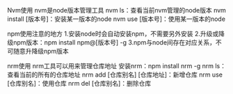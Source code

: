 Nvm使用
nvm是node版本管理工具
nvm ls：查看当前nvm管理的node版本
nvm install [版本号]：安装某一版本的node
nvm use [版本号]：使用某一版本的node

npm使用注意的地方
1.安装node时会自动安装npm，不需要另外安装
2.升级或降级npm版本：npm install npm@[版本号] -g
3.npm与node间存在对应关系，不可随意升降级npm版本

nrm使用
nrm工具可以用来管理仓库地址
安装nrm：npm install nrm -g
nrm ls：查看当前的所有的仓库地址
nrm add [仓库别名] [仓库地址]：新增仓库
nrm use [仓库别名]：使用仓库
nrm del [仓库别名]：删除仓库



